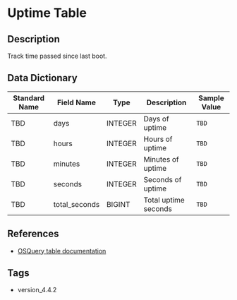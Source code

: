 # Uptime Table

## Description
Track time passed since last boot.

## Data Dictionary
|Standard Name|Field Name|Type|Description|Sample Value|
|---|---|---|---|---|
|TBD|days|INTEGER|Days of uptime|`TBD`|
|TBD|hours|INTEGER|Hours of uptime|`TBD`|
|TBD|minutes|INTEGER|Minutes of uptime|`TBD`|
|TBD|seconds|INTEGER|Seconds of uptime|`TBD`|
|TBD|total_seconds|BIGINT|Total uptime seconds|`TBD`|

## References
* [OSQuery table documentation](https://osquery.io/schema/current#uptime)

## Tags
* version_4.4.2
